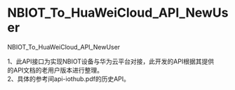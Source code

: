 # NBIOT_To_HuaWeiCloud_API_NewUser   
NBIOT_To_HuaWeiCloud_API_NewUser             
  
1、此API接口为实现NBIOT设备与华为云平台对接，此开发的API根据其提供       
   的API文档的老用户版本进行整理。                 
2、具体的参考间api-iothub.pdf的历史API。          
  


            
 
